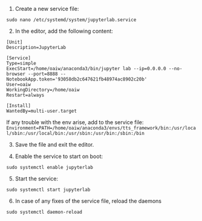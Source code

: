 1. Create a new service file:

```
sudo nano /etc/systemd/system/jupyterlab.service
```

2. In the editor, add the following content:

```
[Unit]
Description=JupyterLab

[Service]
Type=simple
ExecStart=/home/oaiw/anaconda3/bin/jupyter lab --ip=0.0.0.0 --no-browser --port=8888 --NotebookApp.token='93058db2c647621fb48974ac8902c20b'
User=oaiw
WorkingDirectory=/home/oaiw
Restart=always

[Install]
WantedBy=multi-user.target
```

If any trouble with the env arise, add to the service file: `
Environment=PATH=/home/oaiw/anaconda3/envs/tts_framework/bin:/usr/local/sbin:/usr/local/bin:/usr/sbin:/usr/bin:/sbin:/bin`

3. Save the file and exit the editor.

4. Enable the service to start on boot:

```
sudo systemctl enable jupyterlab
```

5. Start the service:

```
sudo systemctl start jupyterlab
```

6. In case of any fixes of the service file, reload the daemons

```
sudo systemctl daemon-reload
```
